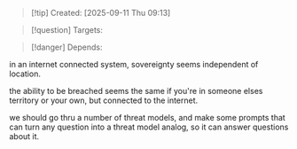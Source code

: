 
>[!tip] Created: [2025-09-11 Thu 09:13]

>[!question] Targets: 

>[!danger] Depends: 

in an internet connected system, sovereignty seems independent of location.

the ability to be breached seems the same if you're in someone elses territory or your own, but connected to the internet.

we should go thru a number of threat models, and make some prompts that can turn any question into a threat model analog, so it can answer questions about it.